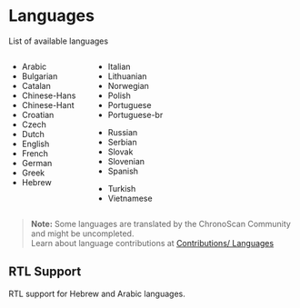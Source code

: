 
# Languages

List of available languages

<div style="width:100%; display: flex;">

<div style="width:30%;">

* Arabic
* Bulgarian
* Catalan
* Chinese-Hans
* Chinese-Hant
* Croatian
* Czech
* Dutch
* English 
* French 
* German
* Greek
* Hebrew 

</div>

<div style="width:70%;">

* Italian
* Lithuanian
* Norwegian
* Polish
* Portuguese
* Portuguese-br
<!--* Romanian -->
* Russian
* Serbian
* Slovak
* Slovenian 
* Spanish 
<!--* Swedish -->
<!--* Thai -->
* Turkish
* Vietnamese

</div>

</div>

> **Note:** Some languages are translated by the ChronoScan Community and might be uncompleted.  
Learn about language contributions at [Contributions/ Languages](./contributions/index?id=languages)

## RTL Support

RTL support for Hebrew and Arabic languages.

